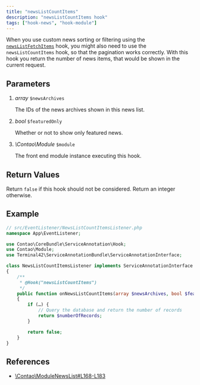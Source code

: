 ```yaml
---
title: "newsListCountItems"
description: "newsListCountItems hook"
tags: ["hook-news", "hook-module"]
---
```



When you use custom news sorting or filtering using the [`newsListFetchItems`](../newsListFetchItems)
hook, you might also need to use the `newsListCountItems` hook, so that the pagination
works correctly. With this hook you return the number of news items, that would
be shown in the current request.


## Parameters

1. *array* `$newsArchives`

    The IDs of the news archives shown in this news list.

2. *bool* `$featuredOnly`

    Whether or not to show only featured news.

3. *\Contao\Module* `$module`

    The front end module instance executing this hook.


## Return Values

Return `false` if this hook should not be considered. Return an integer otherwise.


## Example

```php
// src/EventListener/NewsListCountItemsListener.php
namespace App\EventListener;

use Contao\CoreBundle\ServiceAnnotation\Hook;
use Contao\Module;
use Terminal42\ServiceAnnotationBundle\ServiceAnnotationInterface;

class NewsListCountItemsListener implements ServiceAnnotationInterface
{
    /**
     * @Hook("newsListCountItems")
     */
    public function onNewsListCountItems(array $newsArchives, bool $featuredOnly, Module $module)
    {
        if (…) {
            // Query the database and return the number of records
            return $numberOfRecords;
        }

        return false;
    }
}
```


## References

* [\Contao\ModuleNewsList#L168-L183](https://github.com/contao/contao/blob/4.7.6/news-bundle/src/Resources/contao/modules/ModuleNewsList.php#L168-L183)
